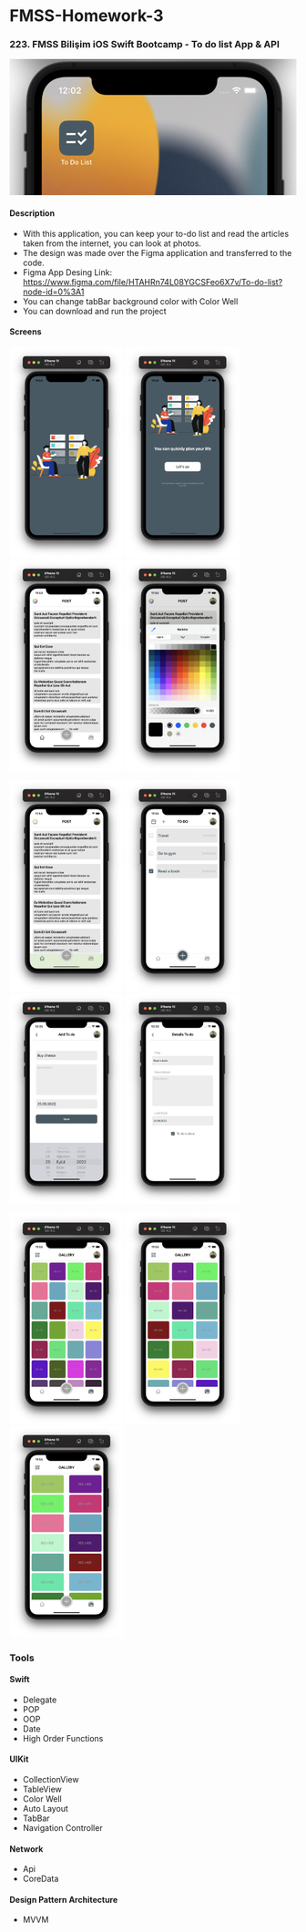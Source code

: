 # FMSS-Homework-3

### 223. FMSS Bilişim iOS Swift Bootcamp - To do list App & API 

![Simulator](https://github.com/FMSS-IOS-Patika-Bootcamp/homework-3-berkayyalcn21/blob/main/images/appIcon.png)


#### Description
- With this application, you can keep your to-do list and read the articles taken from the internet, you can look at photos.
- The design was made over the Figma application and transferred to the code.
- Figma App Desing Link: https://www.figma.com/file/HTAHRn74L08YGCSFeo6X7v/To-do-list?node-id=0%3A1
- You can change tabBar background color with Color Well
- You can download and run the project

#### Screens
<img src="https://github.com/FMSS-IOS-Patika-Bootcamp/homework-3-berkayyalcn21/blob/main/images/welcome.png" width="200" /> <img 
src="https://github.com/FMSS-IOS-Patika-Bootcamp/homework-3-berkayyalcn21/blob/main/images/firstPage.png" width="200" /> <img 
src="https://github.com/FMSS-IOS-Patika-Bootcamp/homework-3-berkayyalcn21/blob/main/images/home.png" width="200" /> <img 
src="https://github.com/FMSS-IOS-Patika-Bootcamp/homework-3-berkayyalcn21/blob/main/images/homeColor.png" width="200" /> 

<img src="https://github.com/FMSS-IOS-Patika-Bootcamp/homework-3-berkayyalcn21/blob/main/images/home-2.png" width="200" /> <img 
src="https://github.com/FMSS-IOS-Patika-Bootcamp/homework-3-berkayyalcn21/blob/main/images/todos.png" width="200" /> <img 
src="https://github.com/FMSS-IOS-Patika-Bootcamp/homework-3-berkayyalcn21/blob/main/images/addTodo.png" width="200" /> <img 
src="https://github.com/FMSS-IOS-Patika-Bootcamp/homework-3-berkayyalcn21/blob/main/images/detailsTodo.png" width="200" /> 

<img src="https://github.com/FMSS-IOS-Patika-Bootcamp/homework-3-berkayyalcn21/blob/main/images/gallery-1.png" width="200" /> <img 
src="https://github.com/FMSS-IOS-Patika-Bootcamp/homework-3-berkayyalcn21/blob/main/images/gallery-3.png" width="200" /> <img 
src="https://github.com/FMSS-IOS-Patika-Bootcamp/homework-3-berkayyalcn21/blob/main/images/gallery-2.png" width="200" />


### Tools

#### Swift
  - Delegate
  - POP
  - OOP
  - Date
  - High Order Functions
  
#### UIKit
  - CollectionView
  - TableView
  - Color Well
  - Auto Layout
  - TabBar
  - Navigation Controller
  
#### Network
  - Api
  - CoreData
  
#### Design Pattern Architecture
  - MVVM 
